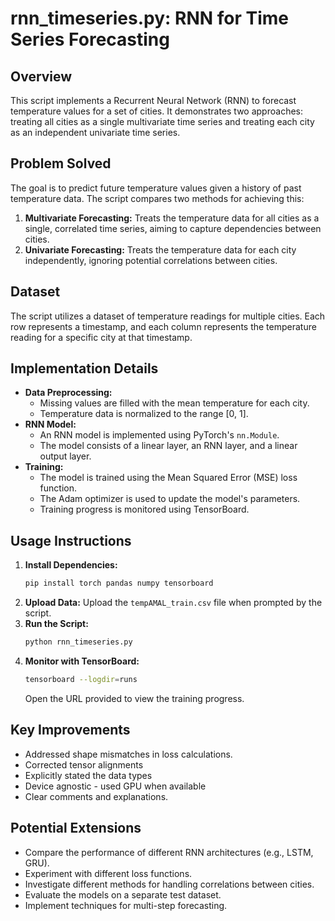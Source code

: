 # rnn_timeseries.py: RNN for Time Series Forecasting

## Overview

This script implements a Recurrent Neural Network (RNN) to forecast temperature values for a set of cities.  It demonstrates two approaches: treating all cities as a single multivariate time series and treating each city as an independent univariate time series.

## Problem Solved

The goal is to predict future temperature values given a history of past temperature data.  The script compares two methods for achieving this:

1.  **Multivariate Forecasting:**  Treats the temperature data for all cities as a single, correlated time series, aiming to capture dependencies between cities.
2.  **Univariate Forecasting:**  Treats the temperature data for each city independently, ignoring potential correlations between cities.

## Dataset

The script utilizes a dataset of temperature readings for multiple cities. Each row represents a timestamp, and each column represents the temperature reading for a specific city at that timestamp.

## Implementation Details

*   **Data Preprocessing:**
    *   Missing values are filled with the mean temperature for each city.
    *   Temperature data is normalized to the range \[0, 1].
*   **RNN Model:**
    *   An RNN model is implemented using PyTorch's `nn.Module`.
    *   The model consists of a linear layer, an RNN layer, and a linear output layer.
*   **Training:**
    *   The model is trained using the Mean Squared Error (MSE) loss function.
    *   The Adam optimizer is used to update the model's parameters.
    *   Training progress is monitored using TensorBoard.

## Usage Instructions

1.  **Install Dependencies:**
    ```bash
    pip install torch pandas numpy tensorboard
    ```
2.  **Upload Data:** Upload the `tempAMAL_train.csv` file when prompted by the script.
3.  **Run the Script:**
    ```bash
    python rnn_timeseries.py
    ```
4.  **Monitor with TensorBoard:**
    ```bash
    tensorboard --logdir=runs
    ```
    Open the URL provided to view the training progress.

## Key Improvements

*   Addressed shape mismatches in loss calculations.
*   Corrected tensor alignments
*   Explicitly stated the data types
*   Device agnostic - used GPU when available
*   Clear comments and explanations.

## Potential Extensions

*   Compare the performance of different RNN architectures (e.g., LSTM, GRU).
*   Experiment with different loss functions.
*   Investigate different methods for handling correlations between cities.
*   Evaluate the models on a separate test dataset.
*   Implement techniques for multi-step forecasting.
